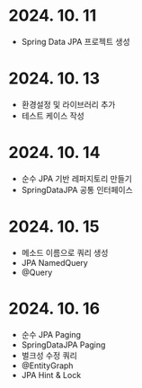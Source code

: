 # 2024. 10. 11
- Spring Data JPA 프로젝트 생성

# 2024. 10. 13
- 환경설정 및 라이브러리 추가
- 테스트 케이스 작성

# 2024. 10. 14
- 순수 JPA 기반 레퍼지토리 만들기
- SpringDataJPA 공통 인터페이스

# 2024. 10. 15
- 메소드 이름으로 쿼리 생성
- JPA NamedQuery
- @Query

# 2024. 10. 16
- 순수 JPA Paging
- SpringDataJPA Paging
- 벌크성 수정 쿼리
- @EntityGraph
- JPA Hint & Lock
